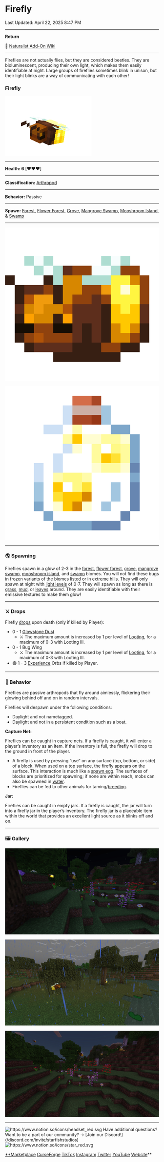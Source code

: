 # Firefly

Last Updated: April 22, 2025 8:47 PM

---

**Return**

🐻 [Naturalist Add-On Wiki](/www.notion.so/1a7a9a61c3f1800c8e32e893d6e7f430?pvs=21)

---

Fireflies are not actually flies, but they are considered beetles. They are bioluminescent, producing their own light, which makes them easily identifiable at night. Large groups of fireflies sometimes blink in unison, but their light blinks are a way of communicating with each other!

<aside>

### **Firefly**

![firefly.gif](firefly.gif)

---

**Health: 6** [♥️♥️♥️]

---

**Classification:** [Arthropod](/minecraft.fandom.com/wiki/Arthropods)

---

**Behavior:** Passive

---

**Spawn:** [Forest](/minecraft.wiki/w/Forest), [Flower Forest](/minecraft.wiki/w/Flower_Forest), [Grove](/minecraft.wiki/w/Grove), [Mangrove Swamp](/minecraft.fandom.com/wiki/Swamp), [Mooshroom Island](/minecraft.wiki/w/Mushroom_Fields), & [Swamp](/minecraft.fandom.com/wiki/Swamp)

---

![firefly_item.png](firefly_item.png)

![firefly_jar.png](firefly_jar.png)

</aside>

---

### 🌎 Spawning

Fireflies spawn in a glow of 2-3 in the [forest](/minecraft.wiki/w/Forest), [flower forest](/minecraft.wiki/w/Flower_Forest), [grove](/minecraft.wiki/w/Grove), [mangrove swamp](/minecraft.fandom.com/wiki/Swamp), [mooshroom island](/minecraft.wiki/w/Mushroom_Fields), and [swamp](/minecraft.fandom.com/wiki/Swamp) biomes. You will not find these bugs in frozen variants of the biomes listed or in [extreme hills](/minecraft.wiki/w/Windswept_Hills). They will only spawn at night with [light levels](/minecraft.fandom.com/wiki/Light) of 0-7. They will spawn as long as there is [grass](/minecraft.fandom.com/wiki/Grass_Block), [mud](/minecraft.fandom.com/wiki/Mud), or [leaves](/minecraft.wiki/w/Leaves) around. They are easily identifiable with their emissive textures to make them glow!

---

### ⚔️ Drops

Firefly [drops](/minecraft.fandom.com/wiki/Drops) upon death (only if killed by Player):

- 0 - 1 [Glowstone Dust](/minecraft.wiki/w/Glowstone_Dust)
    - ⚔️ The maximum amount is increased by 1 per level of [Looting](/minecraft.fandom.com/wiki/Looting), for a maximum of 0-3 with Looting III.
- 0 - 1 Bug Wing
    - ⚔️ The maximum amount is increased by 1 per level of [Looting](/minecraft.fandom.com/wiki/Looting), for a maximum of 0-3 with Looting III.
- 🟢 1 - 3 [Experience](/minecraft.fandom.com/wiki/Experience) Orbs if killed by Player.

---

### 🧠 Behavior

Fireflies are passive arthropods that fly around aimlessly, flickering their glowing behind off and on in random intervals.

Fireflies will despawn under the following conditions:

- Daylight and not nametagged.
- Daylight and not in a persistent condition such as a boat.

 

**Capture Net:**

Fireflies can be caught in capture nets. If a firefly is caught, it will enter a player’s inventory as an item. If the inventory is full, the firefly will drop to the ground in front of the player.

- A firefly is used by pressing ”use” on any surface (top, bottom, or side) of a block. When used on a top surface, the firefly appears on the surface. This interaction is much like a [spawn egg](/minecraft.fandom.com/wiki/Spawn_Egg). The surfaces of blocks are prioritized for spawning; if none are within reach, mobs can also be spawned in [water](/minecraft.fandom.com/wiki/Water).
- Fireflies can be fed to other animals for taming/[breeding](/minecraft.fandom.com/wiki/Breeding).

**Jar:**

Fireflies can be caught in empty jars. If a firefly is caught, the jar will turn into a firefly jar in the player’s inventory. The firefly jar is a placeable item within the world that provides an excellent light source as it blinks off and on.

---

### 🖼️ Gallery

![fireflies.PNG](fireflies.png)

![firefly.PNG](firefly.png)

![family of fireflies.PNG](family_of_fireflies.png)

---

<aside>
<img src="https://www.notion.so/icons/headset_red.svg" alt="https://www.notion.so/icons/headset_red.svg" width="40px" /> Have additional questions? Want to be a part of our community? → [Join our Discord!](/discord.com/invite/starfishstudios)

</aside>

<aside>
<img src="https://www.notion.so/icons/star_red.svg" alt="https://www.notion.so/icons/star_red.svg" width="40px" />

[**Marketplace](/www.minecraft.net/en-us/marketplace/creator?name=Starfish%20Studios)      [CurseForge](/www.curseforge.com/members/starfish_studios/projects)      [TikTok](/www.tiktok.com/@starfishstudios)      [Instagram](/www.instagram.com/starfishstudiosinc/)      [Twitter](/twitter.com/starfishstudios)      [YouTube](/www.youtube.com/@starfishstudios)      [Website](/starfish-studios.com/)**

</aside>

